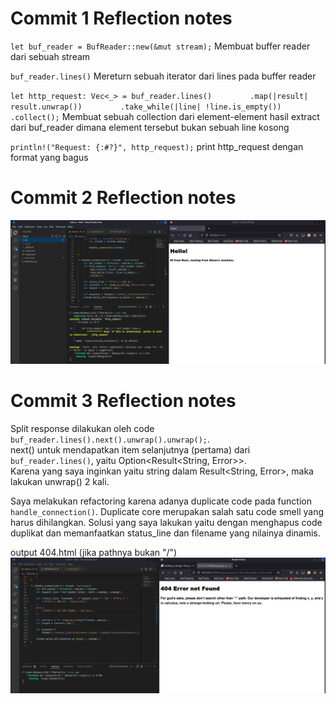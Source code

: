 # Commit 1 Reflection notes
`let buf_reader = BufReader::new(&mut stream);`
Membuat buffer reader dari sebuah stream
<br/>

`buf_reader.lines()`
Mereturn sebuah iterator dari lines pada buffer reader
<br/>

`let http_request: Vec<_> = buf_reader.lines()`
`        .map(|result| result.unwrap())`
`        .take_while(|line| !line.is_empty())`
`        .collect();`
Membuat sebuah collection dari element-element hasil extract dari buf_reader dimana element tersebut bukan sebuah line kosong
<br/>

`println!("Request: {:#?}", http_request);`
print http_request dengan format yang bagus

# Commit 2 Reflection notes
![hello from rust](reflection2.png "hello from rust")

# Commit 3 Reflection notes
Split response dilakukan oleh code `buf_reader.lines().next().unwrap().unwrap();`.<br/>
next() untuk mendapatkan item selanjutnya (pertama) dari `buf_reader.lines()`, yaitu Option<Result<String, Error>>.<br/>
Karena yang saya inginkan yaitu string dalam Result<String, Error>, maka lakukan unwrap() 2 kali.

Saya melakukan refactoring karena adanya duplicate code pada function `handle_connection()`. Duplicate core merupakan salah satu code smell yang harus dihilangkan. Solusi yang saya lakukan yaitu dengan menghapus code duplikat dan memanfaatkan status_line dan filename yang nilainya dinamis.

output 404.html (jika pathnya bukan "/")
![404 error page](reflection3.png "404 error page")